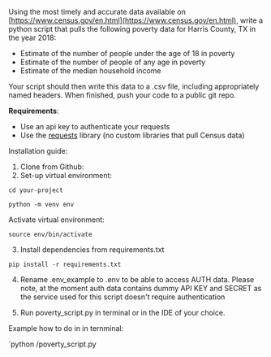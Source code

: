 Using the most timely and accurate data available on [https://www.census.gov/en.html](https://www.census.gov/en.html), write a python script that pulls the following poverty data for Harris County, TX in the year 2018:

- Estimate of the number of people under the age of 18 in poverty
- Estimate of the number of people of any age in poverty
- Estimate of the median household income

Your script should then write this data to a .csv file, including appropriately named headers. When finished, push your code to a public git repo.

**Requirements**:

- Use an api key to authenticate your requests
- Use the [requests](https://docs.python-requests.org/en/latest/) library (no custom libraries that pull Census data)

Installation guide:

1. Clone from Github: 
2. Set-up virtual environment:

`cd your-project`

`python -m venv env`

Activate virtual environment:

`source env/bin/activate`

3. Install dependencies from requirements.txt

`pip install -r requirements.txt`

4. Rename .env_example to .env to be able to access AUTH data.
Please note, at the moment auth data contains dummy API KEY and SECRET as the service used for this script doesn't 
require authentication

5. Run poverty_script.py in terminal or in the IDE of your choice. 

Example how to do in in ternminal:

`python <path to the file>/poverty_script.py


